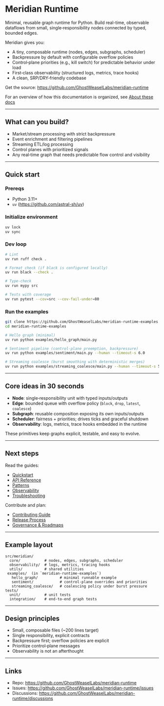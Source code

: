 <!-- CI trigger: harmless comment to regenerate logs for link-check dry run -->

# Meridian Runtime

Minimal, reusable graph runtime for Python. Build real-time, observable dataflows from small, single‑responsibility nodes connected by typed, bounded edges.

Meridian gives you:

- A tiny, composable runtime (nodes, edges, subgraphs, scheduler)
- Backpressure by default with configurable overflow policies
- Control‑plane priorities (e.g., kill switch) for predictable behavior under load
- First‑class observability (structured logs, metrics, trace hooks)
- A clean, SRP/DRY‑friendly codebase

Get the source: https://github.com/GhostWeaselLabs/meridian-runtime

For an overview of how this documentation is organized, see [About these docs](concepts/about.md)

---

## What can you build?

- Market/stream processing with strict backpressure
- Event enrichment and filtering pipelines
- Streaming ETL/log processing
- Control planes with prioritized signals
- Any real‑time graph that needs predictable flow control and visibility

---

## Quick start

### Prereqs

- Python 3.11+
- `uv` (https://github.com/astral-sh/uv)

### Initialize environment

```bash
uv lock
uv sync
```

### Dev loop

```bash
# Lint
uv run ruff check .

# Format check (if black is configured locally)
uv run black --check .

# Type-check
uv run mypy src

# Tests with coverage
uv run pytest --cov=src --cov-fail-under=80
```

### Run the examples

```bash
git clone https://github.com/GhostWeaselLabs/meridian-runtime-examples.git
cd meridian-runtime-examples

# Hello graph (minimal)
uv run python examples/hello_graph/main.py

# Sentiment pipeline (control-plane preemption, backpressure)
uv run python examples/sentiment/main.py --human --timeout-s 6.0

# Streaming coalesce (burst smoothing with deterministic merges)
uv run python examples/streaming_coalesce/main.py --human --timeout-s 5.0
```

---

## Core ideas in 30 seconds

- **Node**: single‑responsibility unit with typed inputs/outputs
- **Edge**: bounded queue with overflow policy (`block`, `drop`, `latest`, `coalesce`)
- **Subgraph**: reusable composition exposing its own inputs/outputs
- **Scheduler**: fairness + priorities; drives ticks and graceful shutdown
- **Observability**: logs, metrics, trace hooks embedded in the runtime

These primitives keep graphs explicit, testable, and easy to evolve.

---

## Next steps

Read the guides:

- [Quickstart](getting-started/quickstart.md)
- [API Reference](reference/api.md)
- [Patterns](concepts/patterns.md)
- [Observability](concepts/observability.md)
- [Troubleshooting](support/TROUBLESHOOTING.md)

Contribute and plan:

- [Contributing Guide](contributing/guide.md)
- [Release Process](contributing/RELEASING.md)
- [Governance & Roadmaps](roadmap/index.md)

---

## Example layout

```text
src/meridian/
  core/           # nodes, edges, subgraphs, scheduler
  observability/  # logs, metrics, tracing hooks
  utils/          # shared utilities
 examples/  (in `meridian-runtime-examples`)
   hello_graph/          # minimal runnable example
   sentiment/            # control-plane overrides and priorities
   streaming_coalesce/   # coalescing policy under burst pressure
tests/
  unit/           # unit tests
  integration/    # end-to-end graph tests
```

---

## Design principles

- Small, composable files (~200 lines target)
- Single responsibility, explicit contracts
- Backpressure first; overflow policies are explicit
- Prioritize control‑plane messages
- Observability is not an afterthought

---

## Links

- Repo: https://github.com/GhostWeaselLabs/meridian-runtime
- Issues: https://github.com/GhostWeaselLabs/meridian-runtime/issues
- Discussions: https://github.com/GhostWeaselLabs/meridian-runtime/discussions
